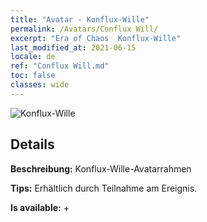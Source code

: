```yaml
---
title: "Avatar - Konflux-​Wille"
permalink: /Avatars/Conflux Will/
excerpt: "Era of Chaos  Konflux-​Wille"
last_modified_at: 2021-06-15
locale: de
ref: "Conflux Will.md"
toc: false
classes: wide
---
```

 ![Konflux-​Wille](/images/a/avatarFrame_117.png)

## Details

 **Beschreibung:** Konflux-​Wille-​Avatarrahmen 

 **Tips:** Erhältlich durch Teilnahme am Ereignis. 

 **Is available:**  + 

